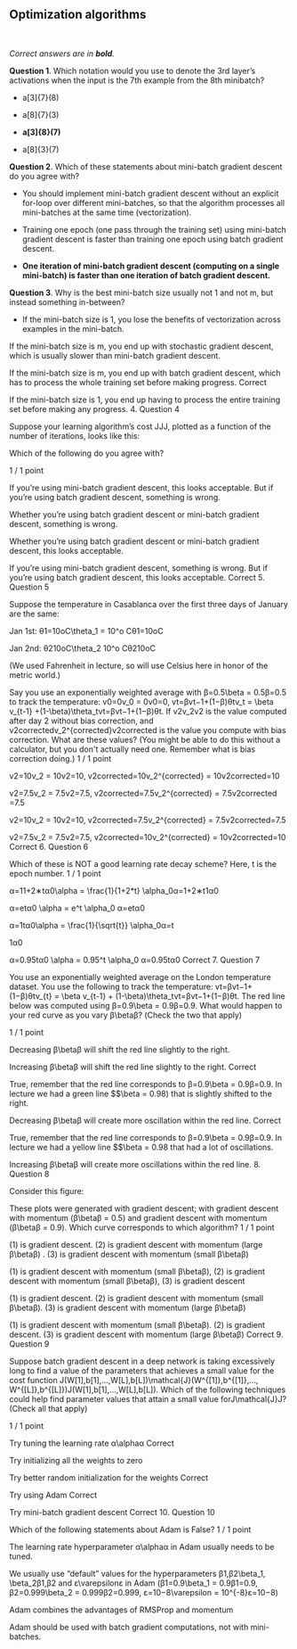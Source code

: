 ## Optimization algorithms
<br>

_Correct answers are in **bold**._
<br>


**Question 1**. Which notation would you use to denote the 3rd layer’s activations when the input is the 7th example from the 8th minibatch?

* a[3]{7}(8)

* a[8]{7}(3)

* **a[3]{8}(7)**

* a[8]{3}(7)


**Question 2**. Which of these statements about mini-batch gradient descent do you agree with?

* You should implement mini-batch gradient descent without an explicit for-loop over different mini-batches, so that the algorithm processes all mini-batches at the same time (vectorization). 

* Training one epoch (one pass through the training set) using mini-batch gradient descent is faster than training one epoch using batch gradient descent.

* **One iteration of mini-batch gradient descent (computing on a single mini-batch) is faster than one iteration of batch gradient descent.**


**Question 3**. Why is the best mini-batch size usually not 1 and not m, but instead something in-between?

* If the mini-batch size is 1, you lose the benefits of vectorization across examples in the mini-batch.

If the mini-batch size is m, you end up with stochastic gradient descent, which is usually slower than mini-batch gradient descent. 

If the mini-batch size is m, you end up with batch gradient descent, which has to process the whole training set before making progress. 
Correct

If the mini-batch size is 1, you end up having to process the entire training set before making any progress. 
4.
Question 4

Suppose your learning algorithm’s cost JJJ, plotted as a function of the number of iterations, looks like this: 

Which of the following do you agree with?

1 / 1 point

If you’re using mini-batch gradient descent, this looks acceptable. But if you’re using batch gradient descent, something is wrong.

Whether you’re using batch gradient descent or mini-batch gradient descent, something is wrong. 

Whether you’re using batch gradient descent or mini-batch gradient descent, this looks acceptable. 

If you’re using mini-batch gradient descent, something is wrong. But if you’re using batch gradient descent, this looks acceptable. 
Correct
5.
Question 5

Suppose the temperature in Casablanca over the first three days of January are the same:

Jan 1st: θ1=10oC\theta_1 = 10^o Cθ1​=10oC

Jan 2nd: θ210oC\theta_2 10^o Cθ2​10oC

(We used Fahrenheit in lecture, so will use Celsius here in honor of the metric world.) 

Say you use an exponentially weighted average with β=0.5\beta = 0.5β=0.5 to track the temperature: v0=0v_0 = 0v0​=0, vt=βvt−1+(1−β)θtv_t = \beta v_{t-1} +(1-\beta)\theta_tvt​=βvt−1​+(1−β)θt​. If v2v_2v2​ is the value computed after day 2 without bias correction, and v2correctedv_2^{corrected}v2corrected​ is the value you compute with bias correction. What are these values? (You might be able to do this without a calculator, but you don't actually need one. Remember what is bias correction doing.)
1 / 1 point

v2=10v_2 = 10v2​=10, v2corrected=10v_2^{corrected} = 10v2corrected​=10

v2=7.5v_2 = 7.5v2​=7.5, v2corrected=7.5v_2^{corrected} = 7.5v2corrected​=7.5

v2=10v_2 = 10v2​=10, v2corrected=7.5v_2^{corrected} = 7.5v2corrected​=7.5

v2=7.5v_2 = 7.5v2​=7.5, v2corrected=10v_2^{corrected} = 10v2corrected​=10
Correct
6.
Question 6

Which of these is NOT a good learning rate decay scheme? Here, t is the epoch number. 
1 / 1 point

α=11+2∗tα0\alpha = \frac{1}{1+2*t} \alpha_0α=1+2∗t1​α0​

α=etα0 \alpha = e^t \alpha_0 α=etα0​

α=1tα0\alpha = \frac{1}{\sqrt{t}} \alpha_0α=t

​1​α0​

α=0.95tα0 \alpha = 0.95^t \alpha_0 α=0.95tα0​
Correct
7.
Question 7

You use an exponentially weighted average on the London temperature dataset. You use the following to track the temperature: vt=βvt−1+(1−β)θtv_{t} = \beta v_{t-1} + (1-\beta)\theta_tvt​=βvt−1​+(1−β)θt​. The red line below was computed using β=0.9\beta = 0.9β=0.9. What would happen to your red curve as you vary β\betaβ? (Check the two that apply)

1 / 1 point

Decreasing β\betaβ will shift the red line slightly to the right.

Increasing β\betaβ will shift the red line slightly to the right.
Correct

True, remember that the red line corresponds to β=0.9\beta = 0.9β=0.9. In lecture we had a green line $$\beta = 0.98) that is slightly shifted to the right. 

Decreasing β\betaβ will create more oscillation within the red line.
Correct

True, remember that the red line corresponds to β=0.9\beta = 0.9β=0.9. In lecture we had a yellow line $$\beta = 0.98 that had a lot of oscillations.

Increasing β\betaβ will create more oscillations within the red line.
8.
Question 8

  Consider this figure:

These plots were generated with gradient descent; with gradient descent with momentum (β\betaβ = 0.5) and gradient descent with momentum (β\betaβ = 0.9). Which curve corresponds to which algorithm? 
1 / 1 point

(1) is gradient descent. (2) is gradient descent with momentum (large β\betaβ) . (3) is gradient descent with momentum (small β\betaβ)

(1) is gradient descent with momentum (small β\betaβ), (2) is gradient descent with momentum (small β\betaβ), (3) is gradient descent

(1) is gradient descent. (2) is gradient descent with momentum (small β\betaβ). (3) is gradient descent with momentum (large β\betaβ)

(1) is gradient descent with momentum (small β\betaβ). (2) is gradient descent. (3) is gradient descent with momentum  (large β\betaβ)
Correct
9.
Question 9

Suppose batch gradient descent in a deep network is taking excessively long to find a value of the parameters that achieves a small value for the cost function J(W[1],b[1],...,W[L],b[L])\mathcal{J}(W^{[1]},b^{[1]},..., W^{[L]},b^{[L]})J(W[1],b[1],...,W[L],b[L]). Which of the following techniques could help find parameter values that attain a small value forJ\mathcal{J}J? (Check all that apply) 

1 / 1 point

Try tuning the learning rate α\alphaα
Correct

Try initializing all the weights to zero

Try better random initialization for the weights
Correct

Try using Adam
Correct

Try mini-batch gradient descent 
Correct
10.
Question 10

Which of the following statements about Adam is False?
1 / 1 point

The learning rate hyperparameter α\alphaα in Adam usually needs to be tuned.

We usually use “default” values for the hyperparameters β1,β2\beta_1, \beta_2β1​,β2​ and ε\varepsilonε in Adam (β1=0.9\beta_1 = 0.9β1​=0.9, β2=0.999\beta_2 = 0.999β2​=0.999, ε=10−8\varepsilon = 10^{-8}ε=10−8)

Adam combines the advantages of RMSProp and momentum

Adam should be used with batch gradient computations, not with mini-batches.

